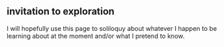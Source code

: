 ## invitation to exploration

I will hopefully use this page to soliloquy about whatever I happen to be learning about at the moment and/or what I pretend to know.

